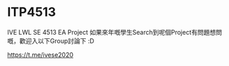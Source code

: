 # ITP4513

IVE LWL SE 4513 EA Project
如果來年嘅學生Search到呢個Project有問題想問嘅，歡迎入以下Group討論下 :D

https://t.me/ivese2020

